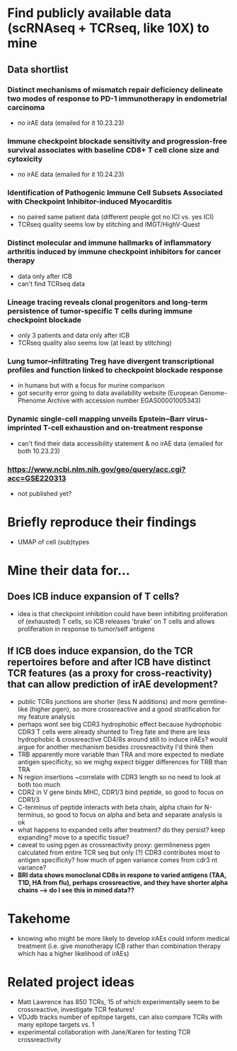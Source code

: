 # Find publicly available data (**scRNAseq + TCRseq**, like 10X) to mine
## Data shortlist
### Distinct mechanisms of mismatch repair deficiency delineate two modes of response to PD-1 immunotherapy in endometrial carcinoma
 - no irAE data (emailed for it 10.23.23)
### Immune checkpoint blockade sensitivity and progression-free survival associates with baseline CD8+ T cell clone size and cytoxicity
 - no irAE data (emailed for it 10.24.23)
### Identification of Pathogenic Immune Cell Subsets Associated with Checkpoint Inhibitor-induced Myocarditis
 - no paired same patient data (different people got no ICI vs. yes ICI)
 - TCRseq quality seems low by stitching and IMGT/HighV-Quest
### Distinct molecular and immune hallmarks of inflammatory arthritis induced by immune checkpoint inhibitors for cancer therapy
 - data only after ICB
 - can't find TCRseq data
### Lineage tracing reveals clonal progenitors and long-term persistence of tumor-specific T cells during immune checkpoint blockade
 - only 3 patients and data only after ICB
 - TCRseq quality also seems low (at least by stitching)
### Lung tumor–infiltrating Treg have divergent transcriptional profiles and function linked to checkpoint blockade response
 - in humans but with a focus for murine comparison
 - got security error going to data availability website (European Genome-Phenome Archive with accession number EGAS00001005343)
### Dynamic single-cell mapping unveils Epstein‒Barr virus-imprinted T-cell exhaustion and on-treatment response
 - can't find their data accessibility statement & no irAE data (emailed for both 10.23.23)
### https://www.ncbi.nlm.nih.gov/geo/query/acc.cgi?acc=GSE220313
 - not published yet?

# Briefly reproduce their findings
 - UMAP of cell (sub)types

# Mine their data for...
## Does ICB induce expansion of T cells?
 - idea is that checkpoint inhibition could have been inhibiting proliferation of (exhausted) T cells, so ICB releases 'brake' on T cells and allows proliferation in response to tumor/self antigens
## If ICB does induce expansion, do the TCR repertoires before and after ICB have distinct TCR features (as a proxy for cross-reactivity) that can allow prediction of irAE development?
 - public TCRs junctions are shorter (less N additions) and more germline-like (higher pgen), so more crossreactive and a good stratification for my feature analysis
 - perhaps wont see big CDR3 hydrophobic effect because hydrophobic CDR3 T cells were already shunted to Treg fate and there are less hydrophobic & crossreactive CD4/8s around still to induce irAEs? would argue for another mechanism besides crossreactivity I'd think then
 - TRB apparently more variable than TRA and more expected to mediate antigen specificity, so we mighg expect bigger differences for TRB than TRA
 - N region insertions ~correlate with CDR3 length so no need to look at both too much
 - CDR2 in V gene binds MHC, CDR1/3 bind peptide, so good to focus on CDR1/3
 - C-terminus of peptide interacts with beta chain, alpha chain for N-terminus, so good to focus on alpha and beta and separate analysis is ok
 - what happens to expanded cells after treatment? do they persist? keep expanding? move to a specific tissue?
 - caveat to using pgen as crossreactivity proxy: germlineness pgen calculated from entire TCR seq but only (?) CDR3 contributes most to antigen specificity? how much of pgen variance comes from cdr3 nt variance?
 - **BRI data shows monoclonal CD8s in respone to varied antigens (TAA, T1D, HA from flu), perhaps crossreactive, and they have shorter alpha chains --> do I see this in mined data??**

# Takehome
 - knowing who might be more likely to develop irAEs could inform medical treatment (i.e. give monotherapy ICB rather than combination therapy which has a higher likelihood of irAEs)

# Related project ideas
 - Matt Lawrence has 850 TCRs, 15 of which experimentally seem to be crossreactive, investigate TCR features!
 - VDJdb tracks number of epitope targets, can also compare TCRs with many epitope targets vs. 1
 - experimental collaboration with Jane/Karen for testing TCR crossreactivity